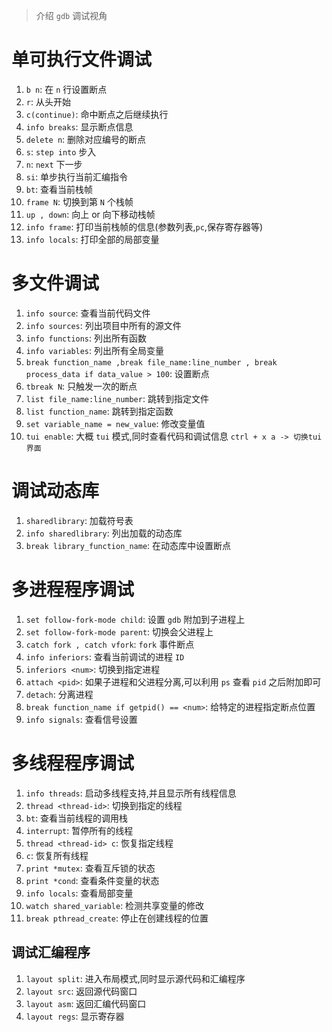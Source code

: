 > 介绍 `gdb` 调试视角

# 单可执行文件调试
1. `b n`: 在 `n` 行设置断点
2. `r`: 从头开始
3. `c(continue)`: 命中断点之后继续执行
4. `info breaks`: 显示断点信息
5. `delete n`: 删除对应编号的断点
6. `s`: `step into` 步入
7. `n`: `next` 下一步
8. `si`: 单步执行当前汇编指令
9. `bt`: 查看当前栈帧
10. `frame N`: 切换到第 `N` 个栈帧
11. `up , down`: 向上 or 向下移动栈帧
12. `info frame`: 打印当前栈帧的信息(参数列表,`pc`,保存寄存器等)
13. `info locals`: 打印全部的局部变量
# 多文件调试
1. `info source`: 查看当前代码文件
2. `info sources`: 列出项目中所有的源文件
3. `info functions`: 列出所有函数
4. `info variables`: 列出所有全局变量
5. `break function_name ,break file_name:line_number , break process_data if data_value > 100`: 设置断点
6. `tbreak N`: 只触发一次的断点
7. `list file_name:line_number`: 跳转到指定文件
8. `list function_name`: 跳转到指定函数
9. `set variable_name = new_value`: 修改变量值
10. `tui enable`: 大概 `tui` 模式,同时查看代码和调试信息 `ctrl + x a -> 切换tui界面`
# 调试动态库
1. `sharedlibrary`: 加载符号表
2. `info sharedlibrary`: 列出加载的动态库
3. `break library_function_name`: 在动态库中设置断点
# 多进程程序调试
1. `set follow-fork-mode child`: 设置 `gdb` 附加到子进程上
2. `set follow-fork-mode parent`: 切换会父进程上
3. `catch fork , catch vfork`: `fork` 事件断点
4. `info inferiors`: 查看当前调试的进程 `ID` 
5. `inferiors <num>`: 切换到指定进程
6. `attach <pid>`: 如果子进程和父进程分离,可以利用 `ps` 查看 `pid` 之后附加即可
7. `detach`: 分离进程
8. `break function_name if getpid() == <num>`: 给特定的进程指定断点位置
9. `info signals`: 查看信号设置
# 多线程程序调试
1. `info threads`: 启动多线程支持,并且显示所有线程信息
2. `thread <thread-id>`: 切换到指定的线程
3.  `bt`: 查看当前线程的调用栈
4. `interrupt`: 暂停所有的线程
5. `thread <thread-id> c`: 恢复指定线程
6. `c`: 恢复所有线程
7. `print *mutex`: 查看互斥锁的状态
8. `print *cond`: 查看条件变量的状态
9. `info locals`: 查看局部变量
10. `watch shared_variable`: 检测共享变量的修改
11. `break pthread_create`: 停止在创建线程的位置
## 调试汇编程序
1. `layout split`: 进入布局模式,同时显示源代码和汇编程序
2. `layout src`: 返回源代码窗口
3. `layout asm`: 返回汇编代码窗口
4. `layout regs`: 显示寄存器
















